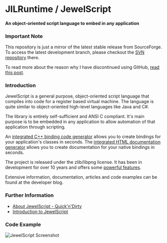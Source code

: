 # JILRuntime / JewelScript
#### An object-oriented script language to embed in any application

### Important Note

This repository is just a mirror of the latest stable release from SourceForge. To access the latest development branch, please checkout the [SVN repository](https://sourceforge.net/p/jilruntime/code/HEAD/tree/) there.

To read more about the reason why I have discontinued using GitHub, [read this post](http://blog.jewe.org/?p=2548).

### Introduction

JewelScript is a general purpose, object-oriented script language that compiles into code for a register based virtual machine. The language is quite similar to object-oriented high-level languages like Java and C#.

The library is entirely self-sufficient and ANSI C compliant. It's main purpose is to be embedded in any application to allow automation of that application through scripting.

An [integrated C++ binding code generator](http://blog.jewe.org/?p=29) allows you to create bindings for your application's classes in seconds. The [integrated HTML documentation generator](http://blog.jewe.org/?p=573) allows you to create documentation for your native bindings in seconds.

The project is released under the zlib/libpng license. It has been in development for over 10 years and offers some [powerful features](http://blog.jewe.org/?p=19).

Extensive information, documentation, articles and code examples can be found at the developer blog.

### Further Information
* [About JewelScript - Quick'n'Dirty](http://blog.jewe.org/?page_id=7)
* [Introduction to JewelScript](http://blog.jewe.org/?page_id=107)

### Code Example
![JewelScript Screenshot](http://blog.jewe.org/github_ss_0001.png)
